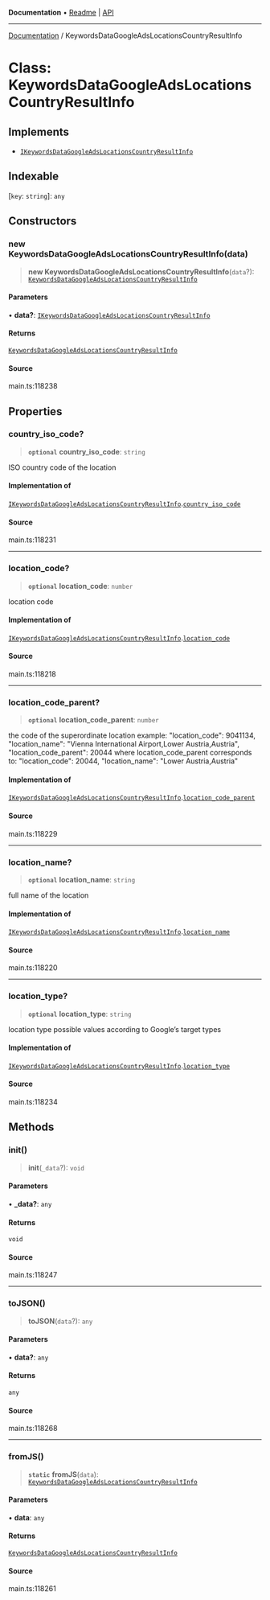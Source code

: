**Documentation** • [Readme](../README.md) \| [API](../globals.md)

***

[Documentation](../README.md) / KeywordsDataGoogleAdsLocationsCountryResultInfo

# Class: KeywordsDataGoogleAdsLocationsCountryResultInfo

## Implements

- [`IKeywordsDataGoogleAdsLocationsCountryResultInfo`](../interfaces/IKeywordsDataGoogleAdsLocationsCountryResultInfo.md)

## Indexable

 \[`key`: `string`\]: `any`

## Constructors

### new KeywordsDataGoogleAdsLocationsCountryResultInfo(data)

> **new KeywordsDataGoogleAdsLocationsCountryResultInfo**(`data`?): [`KeywordsDataGoogleAdsLocationsCountryResultInfo`](KeywordsDataGoogleAdsLocationsCountryResultInfo.md)

#### Parameters

• **data?**: [`IKeywordsDataGoogleAdsLocationsCountryResultInfo`](../interfaces/IKeywordsDataGoogleAdsLocationsCountryResultInfo.md)

#### Returns

[`KeywordsDataGoogleAdsLocationsCountryResultInfo`](KeywordsDataGoogleAdsLocationsCountryResultInfo.md)

#### Source

main.ts:118238

## Properties

### country\_iso\_code?

> **`optional`** **country\_iso\_code**: `string`

ISO country code of the location

#### Implementation of

[`IKeywordsDataGoogleAdsLocationsCountryResultInfo`](../interfaces/IKeywordsDataGoogleAdsLocationsCountryResultInfo.md).[`country_iso_code`](../interfaces/IKeywordsDataGoogleAdsLocationsCountryResultInfo.md#country_iso_code)

#### Source

main.ts:118231

***

### location\_code?

> **`optional`** **location\_code**: `number`

location code

#### Implementation of

[`IKeywordsDataGoogleAdsLocationsCountryResultInfo`](../interfaces/IKeywordsDataGoogleAdsLocationsCountryResultInfo.md).[`location_code`](../interfaces/IKeywordsDataGoogleAdsLocationsCountryResultInfo.md#location_code)

#### Source

main.ts:118218

***

### location\_code\_parent?

> **`optional`** **location\_code\_parent**: `number`

the code of the superordinate location
example:
"location_code": 9041134,
"location_name": "Vienna International Airport,Lower Austria,Austria",
"location_code_parent": 20044
where location_code_parent corresponds to:
"location_code": 20044,
"location_name": "Lower Austria,Austria"

#### Implementation of

[`IKeywordsDataGoogleAdsLocationsCountryResultInfo`](../interfaces/IKeywordsDataGoogleAdsLocationsCountryResultInfo.md).[`location_code_parent`](../interfaces/IKeywordsDataGoogleAdsLocationsCountryResultInfo.md#location_code_parent)

#### Source

main.ts:118229

***

### location\_name?

> **`optional`** **location\_name**: `string`

full name of the location

#### Implementation of

[`IKeywordsDataGoogleAdsLocationsCountryResultInfo`](../interfaces/IKeywordsDataGoogleAdsLocationsCountryResultInfo.md).[`location_name`](../interfaces/IKeywordsDataGoogleAdsLocationsCountryResultInfo.md#location_name)

#### Source

main.ts:118220

***

### location\_type?

> **`optional`** **location\_type**: `string`

location type
possible values according to Google’s target types

#### Implementation of

[`IKeywordsDataGoogleAdsLocationsCountryResultInfo`](../interfaces/IKeywordsDataGoogleAdsLocationsCountryResultInfo.md).[`location_type`](../interfaces/IKeywordsDataGoogleAdsLocationsCountryResultInfo.md#location_type)

#### Source

main.ts:118234

## Methods

### init()

> **init**(`_data`?): `void`

#### Parameters

• **\_data?**: `any`

#### Returns

`void`

#### Source

main.ts:118247

***

### toJSON()

> **toJSON**(`data`?): `any`

#### Parameters

• **data?**: `any`

#### Returns

`any`

#### Source

main.ts:118268

***

### fromJS()

> **`static`** **fromJS**(`data`): [`KeywordsDataGoogleAdsLocationsCountryResultInfo`](KeywordsDataGoogleAdsLocationsCountryResultInfo.md)

#### Parameters

• **data**: `any`

#### Returns

[`KeywordsDataGoogleAdsLocationsCountryResultInfo`](KeywordsDataGoogleAdsLocationsCountryResultInfo.md)

#### Source

main.ts:118261
